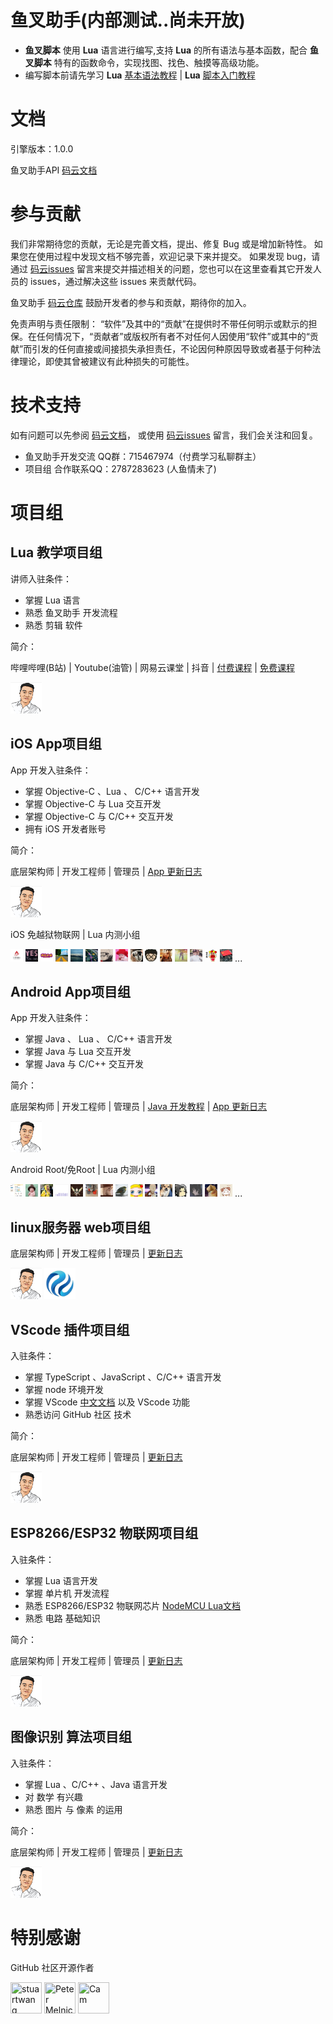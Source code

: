 # 鱼叉助手(内部测试..尚未开放)

+ **鱼叉脚本** 使用 **Lua** 语言进行编写,支持 **Lua** 的所有语法与基本函数，配合 **鱼叉脚本** 特有的函数命令，实现找图、找色、触摸等高级功能。
+ 编写脚本前请先学习 **Lua** [基本语法教程](https://www.bilibili.com/video/BV1rt411f7GY) | **Lua** [脚本入门教程](https://www.bilibili.com/video/BV1SW411C7u3)

# 文档

引擎版本：1.0.0

鱼叉助手API [码云文档](https://gitee.com/lua_development/yxzhushou/blob/master/鱼叉助手API文档.md) 

# 参与贡献

我们非常期待您的贡献，无论是完善文档，提出、修复 Bug 或是增加新特性。
如果您在使用过程中发现文档不够完善，欢迎记录下来并提交。
如果发现 bug，请通过 [码云issues](https://gitee.com/lua_development/yxzhushou/issues) 留言来提交并描述相关的问题，您也可以在这里查看其它开发人员的 issues，通过解决这些 issues 来贡献代码。

鱼叉助手 [码云仓库](https://gitee.com/lua_development/yxzhushou) 鼓励开发者的参与和贡献，期待你的加入。

免责声明与责任限制：
“软件”及其中的“贡献”在提供时不带任何明示或默示的担保。在任何情况下，“贡献者”或版权所有者不对任何人因使用“软件”或其中的“贡献”而引发的任何直接或间接损失承担责任，不论因何种原因导致或者基于何种法律理论，即使其曾被建议有此种损失的可能性。 

# 技术支持

如有问题可以先参阅 [码云文档](https://gitee.com/lua_development/yxzhushou/blob/master/鱼叉助手API文档.md)， 或使用 [码云issues](https://gitee.com/lua_development/yxzhushou/issues) 留言，我们会关注和回复。

- 鱼叉助手开发交流 QQ群：715467974（付费学习私聊群主）
- 项目组 合作联系QQ：2787283623 (人鱼情未了)

# 项目组

## Lua 教学项目组

讲师入驻条件：
* 掌握 Lua 语言
* 熟悉 鱼叉助手 开发流程
* 熟悉 剪辑 软件

简介：

哔哩哔哩(B站) | Youtube(油管) | 网易云课堂 | 抖音 | [付费课程](https://gitee.com/lua_development/yxzhushou/blob/master/付费课程目录.md) | [免费课程](https://space.bilibili.com/72510501)

[//]: contributor-faces

<a href="https://space.bilibili.com/72510501"><img src="mdimg/54623321.png" title="人鱼情未了" width="50" height="50"></a>

[//]: contributor-faces

## iOS App项目组

App 开发入驻条件：
* 掌握 Objective-C 、Lua 、 C/C++ 语言开发
* 掌握 Objective-C 与 Lua 交互开发 
* 掌握 Objective-C 与 C/C++ 交互开发
* 拥有 iOS 开发者账号

简介：

底层架构师 | 开发工程师 | 管理员 | [App 更新日志](https://gitee.com/lua_development/yxzhushou/blob/master/更新日志/iOS更新日志.md)

[//]: contributor-faces

<a href="https://github.com/zifanzilog"><img src="mdimg/54623321.png" title="人鱼情未了" width="50" height="50"></a>

[//]: contributor-faces

iOS 免越狱物联网 | Lua 内测小组

[//]: contributor-faces

<img src="mdimg/ios/QQ截图20210614054514.jpg" width="20" height="20">
<img src="mdimg/ios/QQ图片20210720044027.jpg" width="20" height="20">
<img src="mdimg/ios/QQ图片20210720044113.jpg" width="20" height="20">
<img src="mdimg/ios/QQ图片20210720044128.jpg" width="20" height="20">
<img src="mdimg/ios/QQ图片20210720044200.jpg" width="20" height="20">
<img src="mdimg/ios/QQ图片20210720044209.jpg" width="20" height="20">
<img src="mdimg/ios/QQ图片20210720044219.jpg" width="20" height="20">
<img src="mdimg/ios/QQ图片20210720044250.jpg" width="20" height="20">
<img src="mdimg/ios/QQ图片20210720044304.jpg" width="20" height="20">
<img src="mdimg/ios/QQ图片20210720044312.jpg" width="20" height="20">
<img src="mdimg/ios/QQ图片20210720044320.jpg" width="20" height="20">
<img src="mdimg/ios/QQ图片20210720044330.jpg" width="20" height="20">
<img src="mdimg/ios/QQ图片20210720044337.jpg" width="20" height="20">
<img src="mdimg/ios/QQ图片20210720044345.jpg" width="20" height="20">
<img src="mdimg/ios/QQ图片20210720044358.jpg" width="20" height="20">
...

[//]: contributor-faces

## Android App项目组

App 开发入驻条件：
* 掌握 Java 、 Lua 、 C/C++ 语言开发
* 掌握 Java 与 Lua 交互开发 
* 掌握 Java 与 C/C++ 交互开发

简介：

底层架构师 | 开发工程师 | 管理员 | [Java 开发教程](https://docs.qq.com/mind/DVmRQZFFISUV2dXZp)
 | [App 更新日志](https://gitee.com/lua_development/yxzhushou/blob/master/更新日志/Android更新日志.md)

[//]: contributor-faces

<a href="https://github.com/zifanzilog"><img src="mdimg/54623321.png" title="人鱼情未了" width="50" height="50"></a>

[//]: contributor-faces

Android Root/免Root | Lua 内测小组

[//]: contributor-faces

<img src="mdimg/Android/QQ图片20210720045744.jpg" width="20" height="20">
<img src="mdimg/Android/QQ图片20210720045824.jpg" width="20" height="20">
<img src="mdimg/Android/QQ图片20210720045836.jpg" width="20" height="20">
<img src="mdimg/Android/QQ图片20210720045846.jpg" width="20" height="20">
<img src="mdimg/Android/QQ图片20210720045854.jpg" width="20" height="20">
<img src="mdimg/Android/QQ图片20210720045904.jpg" width="20" height="20">
<img src="mdimg/Android/QQ图片20210720045914.jpg" width="20" height="20">
<img src="mdimg/Android/QQ图片20210720045927.jpg" width="20" height="20">
<img src="mdimg/Android/QQ图片20210720045954.jpg" width="20" height="20">
<img src="mdimg/Android/QQ图片20210720050007.jpg" width="20" height="20">
<img src="mdimg/Android/QQ图片20210720050020.jpg" width="20" height="20">
<img src="mdimg/Android/QQ图片20210720050041.png" width="20" height="20">
<img src="mdimg/Android/QQ图片20210720050057.jpg" width="20" height="20">
<img src="mdimg/Android/QQ图片20210720050205.jpg" width="20" height="20">
<img src="mdimg/Android/QQ图片20210720050213.jpg" width="20" height="20">
...

[//]: contributor-faces

## linux服务器 web项目组
底层架构师 | 开发工程师 | 管理员 | [更新日志](https://gitee.com/lua_development/yxzhushou/blob/master/更新日志/Linux更新日志.md)

[//]: contributor-faces

<a href="https://github.com/zifanzilog"><img src="mdimg/54623321.png" title="人鱼情未了" width="50" height="50"></a>
<img src="mdimg/linux/QQ图片20210720044351.jpg" title="人鱼情未了" width="50" height="50">

[//]: contributor-faces

## VScode 插件项目组

入驻条件：
* 掌握 TypeScript 、JavaScript 、C/C++ 语言开发
* 掌握 node 环境开发
* 掌握 VScode [中文文档](https://github.com/zifanzilog/VS-Code-Extension-Doc-ZH) 以及 VScode 功能 
* 熟悉访问 GitHub 社区 技术

简介：

底层架构师 | 开发工程师 | 管理员 | [更新日志](https://gitee.com/lua_development/yxzhushou/blob/master/更新日志/VScode插件更新日志.md)

[//]: contributor-faces

<a href="https://github.com/zifanzilog"><img src="mdimg/54623321.png" title="人鱼情未了" width="50" height="50"></a>

[//]: contributor-faces

## ESP8266/ESP32 物联网项目组

入驻条件：
* 掌握 Lua 语言开发
* 掌握 单片机 开发流程
* 熟悉 ESP8266/ESP32 物联网芯片 [NodeMCU Lua文档](https://nodemcu.readthedocs.io/en/release/)
* 熟悉 电路 基础知识

简介：

底层架构师 | 开发工程师 | 管理员 | [更新日志](https://gitee.com/lua_development/yxzhushou/blob/master/更新日志/ESP8266更新日志.md)

[//]: contributor-faces

<a href="https://github.com/zifanzilog"><img src="mdimg/54623321.png" title="人鱼情未了" width="50" height="50"></a>

[//]: contributor-faces

## 图像识别 算法项目组

入驻条件：
* 掌握 Lua 、C/C++ 、Java 语言开发
* 对 数学 有兴趣
* 熟悉 图片 与 像素 的运用

简介：

底层架构师 | 开发工程师 | 管理员 | [更新日志](https://gitee.com/lua_development/yxzhushou/blob/master/更新日志/图像识别更新日志.md)

[//]: contributor-faces

<a href="https://github.com/zifanzilog"><img src="mdimg/54623321.png" title="人鱼情未了" width="50" height="50"></a>

[//]: contributor-faces


# 特别感谢
GitHub 社区开源作者

[//]: contributor-faces

<a href="https://github.com/stuartwang"><img src="https://avatars.githubusercontent.com/u/16960038?v=4" title="stuartwang" width="50" height="50"></a>
<a href="https://github.com/mpeterv"><img src="https://avatars.githubusercontent.com/u/6032370?v=4" title="Peter Melnichenko" width="50" height="50"></a>
<a href="https://github.com/trixnz"><img src="https://avatars.githubusercontent.com/u/2995953?v=4" title="Cam" width="50" height="50"></a>

[//]: contributor-faces
